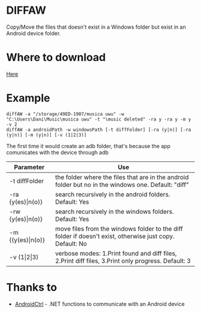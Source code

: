 # DIFFAW
Copy/Move the files that doesn't exist in a Windows folder but exist in an Android device folder.

# Where to download
[Here](https://github.com/DT3264/diffAW/releases/tag/1.0)

# Example
```
diffAW -a "/storage/49ED-1907/musica uwu" -w "C:\Users\Dani\Music\musica uwu" -t "\music deleted" -ra y -ra y -m y -v 2
diffAW -a androidPath -w windowsPath [-t diffFolder] [-ra (y|n)] [-ra (y|n)] [-m (y|n)] [-v (1|2|3)]
```
The first time it would create an adb folder, that's because the app comunicates with the device through adb

| Parameter | Use |
| ------ | ------ |
|-t diffFolder	|	the folder where the files that are in the android folder but no in the windows one. Default: "diff"|
|-ra {y(es)\|n(o)} |	search recursively in the android folders. Default: Yes|
|-rw {y(es)\|n(o)}	|search recursively in the windows folders. Default: Yes
|-m {(y(es)\|n(o)}	|move files from the windows folder to the diff folder if doesn't exist, otherwise just copy. Default: No
-v (1\|2\|3)	|verbose modes: 1.Print found and diff files, 2.Print diff files, 3.Print only progress. Default: 3

# Thanks to
* [AndroidCtrl](https://forum.xda-developers.com/showthread.php?t=2772502) - .NET functions to communicate with an Android device
